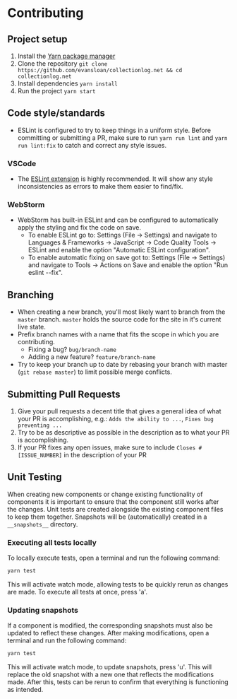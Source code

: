 # Contributing

## Project setup
1. Install the [Yarn package manager](https://yarnpkg.com/getting-started/install)
2. Clone the repository `git clone https://github.com/evansloan/collectionlog.net && cd collectionlog.net`
3. Install dependencies `yarn install`
4. Run the project `yarn start`

## Code style/standards
* ESLint is configured to try to keep things in a uniform style. Before committing or submitting a PR, make sure to run `yarn run lint` and `yarn run lint:fix` to catch and correct any style issues.

### VSCode
* The [ESLint extension](https://marketplace.visualstudio.com/items?itemName=dbaeumer.vscode-eslint) is highly recommended. It will show any style inconsistencies as errors to make them easier to find/fix.

### WebStorm
* WebStorm has built-in ESLint and can be configured to automatically apply the styling and fix the code on save. 
  * To enable ESLint go to: Settings (File -> Settings) and navigate to Languages & Frameworks -> JavaScript -> Code Quality Tools -> ESLint and enable the option "Automatic ESLint configuration".
  * To enable automatic fixing on save got to: Settings (File -> Settings) and navigate to Tools -> Actions on Save and enable the option "Run eslint --fix". 

## Branching
* When creating a new branch, you'll most likely want to branch from the `master` branch. `master` holds the source code for the site in it's current live state.
* Prefix branch names with a name that fits the scope in which you are contributing. 
  * Fixing a bug? `bug/branch-name`
  * Adding a new feature? `feature/branch-name`
* Try to keep your branch up to date by rebasing your branch with master (`git rebase master`) to limit possible merge conflicts.

## Submitting Pull Requests

1. Give your pull requests a decent title that gives a general idea of what your PR is accomplishing, e.g.: `Adds the ability to ...`, `Fixes bug preventing ...`
2. Try to be as descriptive as possible in the description as to what your PR is accomplishing.
3. If your PR fixes any open issues, make sure to include `Closes #[ISSUE_NUMBER]` in the description of your PR

## Unit Testing
When creating new components or change existing functionality of components it is important to ensure that the component still works after the changes. Unit tests are created alongside the existing component files to keep them together. Snapshots will be (automatically) created in a `__snapshots__` directory.

### Executing all tests locally
To locally execute tests, open a terminal and run the following command:
```bash
yarn test
```

This will activate watch mode, allowing tests to be quickly rerun as changes are made. To execute all tests at once, press 'a'.

### Updating snapshots
If a component is modified, the corresponding snapshots must also be updated to reflect these changes. After making modifications, open a terminal and run the following command: 
```bash
yarn test
```
This will activate watch mode, to update snapshots, press 'u'. This will replace the old snapshot with a new one that reflects the modifications made. After this, tests can be rerun to confirm that everything is functioning as intended.